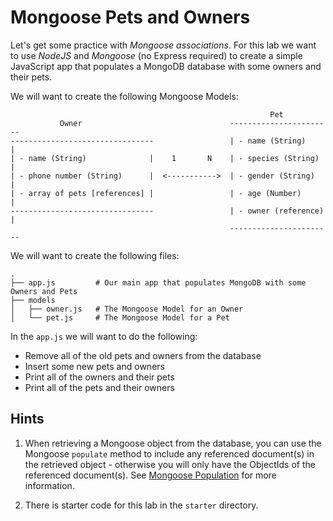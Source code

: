 # Mongoose Pets and Owners

Let's get some practice with *Mongoose associations*. For this lab we want to use *NodeJS* and *Mongoose* (no Express required) to create a simple JavaScript app that populates a MongoDB database with some owners and their pets.

We will want to create the following Mongoose Models:

                                                              Pet
               Owner                                 -----------------------
    --------------------------------                 | - name (String)     |
    | - name (String)              |    1       N    | - species (String)  |
    | - phone number (String)      |  <----------->  | - gender (String)   |
    | - array of pets [references] |                 | - age (Number)      |
    --------------------------------                 | - owner (reference) |
                                                     -----------------------

We will want to create the following files:

    .
    ├── app.js         # Our main app that populates MongoDB with some Owners and Pets
    ├── models
    │   ├── owner.js   # The Mongoose Model for an Owner
    │   └── pet.js     # The Mongoose Model for a Pet

In the `app.js` we will want to do the following:

* Remove all of the old pets and owners from the database
* Insert some new pets and owners
* Print all of the owners and their pets
* Print all of the pets and their owners

## Hints

1. When retrieving a Mongoose object from the database, you can use the Mongoose `populate` method to include any referenced document(s) in the retrieved object - otherwise you will only have the ObjectIds of the referenced document(s). See [Mongoose Population](http://mongoosejs.com/docs/populate.html) for more information.

2. There is starter code for this lab in the `starter` directory.
